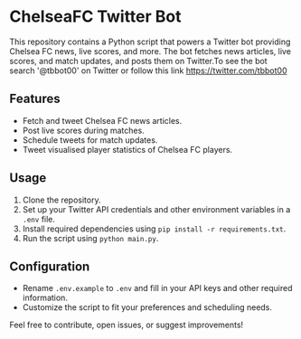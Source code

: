 # ChelseaFC Twitter Bot

This repository contains a Python script that powers a Twitter bot providing Chelsea FC news, live scores, and more. The bot fetches news articles, live scores, and match updates, and posts them on Twitter.To see the bot search '@tbbot00' on Twitter or follow this link https://twitter.com/tbbot00
 
## Features

- Fetch and tweet Chelsea FC news articles.
- Post live scores during matches.
- Schedule tweets for match updates.
- Tweet visualised player statistics of Chelsea FC players.

## Usage

1. Clone the repository.
2. Set up your Twitter API credentials and other environment variables in a `.env` file.
3. Install required dependencies using `pip install -r requirements.txt`.
4. Run the script using `python main.py`.

## Configuration

- Rename `.env.example` to `.env` and fill in your API keys and other required information.
- Customize the script to fit your preferences and scheduling needs.

Feel free to contribute, open issues, or suggest improvements!


